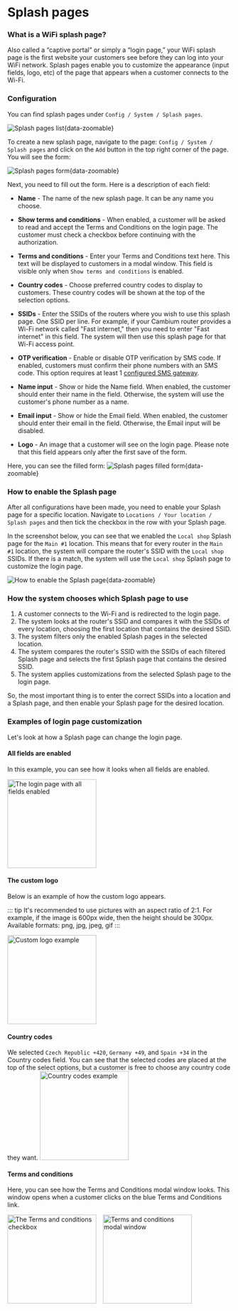 # Splash pages

### What is a WiFi splash page?
Also called a “captive portal” or simply a “login page,” your WiFi splash page is the first website your customers see before they can log into your WiFi network.
Splash pages enable you to customize the appearance (input fields, logo, etc) of the page that appears when a customer connects to the Wi-Fi.

### Configuration
You can find splash pages under `Config / System / Splash pages`.

![Splash pages list](images/splash_pages_list.png){data-zoomable}

To create a new splash page, navigate to the page: `Config / System / Splash pages` and click on the `Add` button in the top right corner of the page. You will see the form:

![Splash pages form](images/splash_pages_form.png){data-zoomable}

Next, you need to fill out the form. 
Here is a description of each field:
* <b>Name</b> - The name of the new splash page. It can be any name you choose.

* <b>Show terms and conditions</b> - When enabled, a customer will be asked to read and accept the Terms and Conditions on the login page. The customer must check a checkbox before continuing with the authorization.

* <b>Terms and conditions</b> - Enter your Terms and Conditions text here. This text will be displayed to customers in a modal window. This field is visible only when `Show terms and conditions` is enabled.

* <b>Country codes</b> - Choose preferred country codes to display to customers. These country codes will be shown at the top of the selection options.

* <b>SSIDs</b> - Enter the SSIDs of the routers where you wish to use this splash page. One SSID per line. For example, if your Cambium router provides a Wi-Fi network called "Fast internet," then you need to enter "Fast internet" in this field. The system will then use this splash page for that Wi-Fi access point.

* <b>OTP verification</b> - Enable or disable OTP verification by SMS code. If enabled, customers must confirm their phone numbers with an SMS code. This option requires at least 1 [configured SMS gateway](https://docs.powerlynx.app/system/sms.html).

* <b>Name input</b> - Show or hide the Name field. When enabled, the customer should enter their name in the field. Otherwise, the system will use the customer's phone number as a name.

* <b>Email input</b> - Show or hide the Email field. When enabled, the customer should enter their email in the field. Otherwise, the Email input will be disabled.

* <b>Logo</b> - An image that a customer will see on the login page. Please note that this field appears only after the first save of the form.

Here, you can see the filled form:
![Splash pages filled form](images/splash_pages_form_filled.png){data-zoomable}


### How to enable the Splash page

After all configurations have been made, you need to enable your Splash page for a specific location.
Navigate to `Locations / Your location / Splash pages` and then tick the checkbox in the row with your Splash page.

In the screenshot below, you can see that we enabled the `Local shop` Splash page for the `Main #1` location.
This means that for every router in the `Main #1` location, the system will compare the router's SSID with the `Local shop` SSIDs. If there is a match, the system will use the `Local shop` Splash page to customize the login page.

![How to enable the Splash page](images/enable_splash_page_on_location_page.png){data-zoomable}

### How the system chooses which Splash page to use
<ol>
<li>A customer connects to the Wi-Fi and is redirected to the login page.</li>
<li>The system looks at the router's SSID and compares it with the SSIDs of every location, choosing the first location that contains the desired SSID.</li>
<li>The system filters only the enabled Splash pages in the selected location.</li>
<li>The system compares the router's SSID with the SSIDs of each filtered Splash page and selects the first Splash page that contains the desired SSID.</li>
<li>The system applies customizations from the selected Splash page to the login page.</li>
</ol>

So, the most important thing is to enter the correct SSIDs into a location and a Splash page, and then enable your Splash page for the desired location.


### Examples of login page customization
Let's look at how a Splash page can change the login page.

#### All fields are enabled
In this example, you can see how it looks when all fields are enabled.

<img src="/system/images/all_fields.jpg" alt="The login page with all fields enabled" width="200" data-zoomable class="medium-zoom-image">
<br>

#### The custom logo
Below is an example of how the custom logo appears.

::: tip
It's recommended to use pictures with an aspect ratio of 2:1. For example, if the image is 600px wide, then the height should be 300px.
Available formats: png, jpg, jpeg, gif
:::

<img src="/system/images/custom_logo.jpg" alt="Custom logo example" width="200" data-zoomable class="medium-zoom-image">
<br>


#### Country codes
We selected `Czech Republic +420`, `Germany +49`, and `Spain +34` in the Country codes field.
You can see that the selected codes are placed at the top of the select options, but a customer is free to choose any country code they want.
<img src="/system/images/country_codes_example.jpg" alt="Country codes example" width="200" data-zoomable class="medium-zoom-image">
<br>

#### Terms and conditions
Here, you can see how the Terms and Conditions modal window looks. This window opens when a customer clicks on the blue Terms and Conditions link.

<img src="/system/images/accept_terms_and_conditions.jpg" alt="The Terms and conditions checkbox" width="200" style="float: left;margin-right: 15px;" data-zoomable class="medium-zoom-image">
<img src="/system/images/terms_and_conditions.jpg" alt="Terms and conditions modal window" width="200" data-zoomable class="medium-zoom-image">
